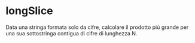 # longSlice
Data una stringa formata solo da cifre, calcolare il prodotto più grande per una sua sottostringa contigua di cifre di lunghezza N.
